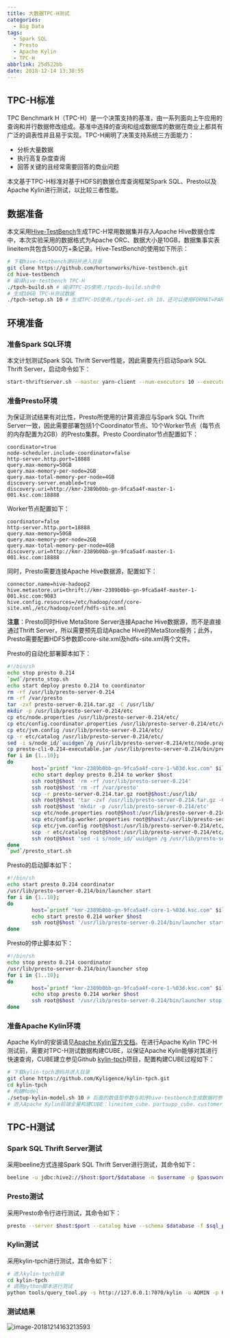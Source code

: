 ```yaml
---
title: 大数据TPC-H测试
categories:
  - Big Data
tags:
  - Spark SQL
  - Presto
  - Apache Kylin
  - TPC-H
abbrlink: 25d522bb
date: 2018-12-14 13:38:55
---
```


## TPC-H标准

TPC Benchmark H（TPC-H）是一个决策支持的基准，由一系列面向上午应用的查询和并行数据修改组成。基准中选择的查询和组成数据库的数据在商业上都具有广泛的调表性并且易于实现。TPC-H阐明了决策支持系统三方面能力：

- 分析大量数据
- 执行高复杂度查询
- 回答关键的且经常需要回答的商业问题

本文基于TPC-H标准对基于HDFS的数据仓库查询框架Spark SQL、Presto以及Apache Kylin进行测试，以比较三者性能。

## 数据准备

本文采用[Hive-TestBench](https://github.com/hortonworks/hive-testbench)生成TPC-H常用数据集并存入Apache Hive数据仓库中，本次实验采用的数据格式为Apache ORC、数据大小是10GB，数据集事实表lineitem共包含5000万+条记录。Hive-TestBench的使用如下所示：

```bash
# 下载hive-testbench源码并进入目录
git clone https://github.com/hortonworks/hive-testbench.git
cd hive-testbench
# 编译hive-testbench TPC-H
./tpch-build.sh # 编译TPC-DS使用./tpcds-build.sh命令
# 生成10GB TPC-H测试数据
./tpch-setup.sh 10 # 生成TPC-DS使用./tpcds-set.sh 10，还可以使用FORMAT=PARQUET ./tpcds-set.sh 10限定生成数据格式为Parquet格式或者FORMAT=rcfile ./tpcds-set.sh 10限定生成数据格式为Apache ORC格式
```

## 环境准备

### 准备Spark SQL环境

本文计划测试Spark SQL Thrift Server性能，因此需要先行启动Spark SQL Thrift Server，启动命令如下：

```bash
start-thriftserver.sh --master yarn-client --num-executors 10 --executor-cores=4 --conf spark.driver.memory=8g --executor-memory 2G --conf spark.yarn.executor.memoryOverhead=2048
```

### 准备Presto环境

为保证测试结果有对比性，Presto所使用的计算资源应与Spark SQL Thrift Server一致，因此需要部署包括1个Coordinator节点、10个Worker节点（每节点的内存配置为2GB）的Presto集群。Presto Coordinator节点配置如下：

```properties
coordinator=true
node-scheduler.include-coordinator=false
http-server.http.port=18888
query.max-memory=50GB
query.max-memory-per-node=2GB
query.max-total-memory-per-node=4GB
discovery-server.enabled=true
discovery.uri=http://kmr-2389b0bb-gn-9fca5a4f-master-1-001.ksc.com:18888
```

Worker节点配置如下：

```properties
coordinator=false
http-server.http.port=18888
query.max-memory=50GB
query.max-memory-per-node=2GB
query.max-total-memory-per-node=4GB
discovery.uri=http://kmr-2389b0bb-gn-9fca5a4f-master-1-001.ksc.com:18888
```

同时，Presto需要连接Apache Hive数据源，配置如下：

```properties
connector.name=hive-hadoop2
hive.metastore.uri=thrift://kmr-2389b0bb-gn-9fca5a4f-master-1-001.ksc.com:9083
hive.config.resources=/etc/hadoop/conf/core-site.xml,/etc/hadoop/conf/hdfs-site.xml
```

**注意**：Presto同时Hive MetaStore Server连接Apache Hive数据源，而不是直接通过Thrift Server，所以需要预先启动Apache Hive的MetaStore服务；此外，Presto需要配置HDFS参数即core-site.xml及hdfs-site.xml两个文件。

Presto的自动化部署脚本如下：

```bash
#!/bin/sh
echo stop presto 0.214
`pwd`/presto_stop.sh
echo start deploy presto 0.214 to coordinator
rm -rf /usr/lib/presto-server-0.214
rm -rf /var/presto
tar -zxf presto-server-0.214.tar.gz -C /usr/lib/
mkdir -p /usr/lib/presto-server-0.214/etc
cp etc/node.properties /usr/lib/presto-server-0.214/etc/
cp etc/config.coordinator.properties /usr/lib/presto-server-0.214/etc/config.properties
cp etc/jvm.config /usr/lib/presto-server-0.214/etc/
cp -r etc/catalog /usr/lib/presto-server-0.214/etc/
sed -i s/node_id/`uuidgen`/g /usr/lib/presto-server-0.214/etc/node.properties
cp presto-cli-0.214-executable.jar /usr/lib/presto-server-0.214/bin/presto
for i in {1..10};
do
        host=`printf "kmr-2389b0bb-gn-9fca5a4f-core-1-%03d.ksc.com" $i`
        echo start deploy presto 0.214 to worker $host
        ssh root@$host 'rm -rf /usr/lib/presto-server-0.214'
        ssh root@$host 'rm -rf /var/presto'
        scp -r presto-server-0.214.tar.gz root@$host:/usr/lib/
        ssh root@$host 'tar -zxf /usr/lib/presto-server-0.214.tar.gz -C /usr/lib/'
        ssh root@$host 'mkdir -p /usr/lib/presto-server-0.214/etc'
        scp etc/node.properties root@$host:/usr/lib/presto-server-0.214/etc/
        scp etc/config.worker.properties root@$host:/usr/lib/presto-server-0.214/etc/config.properties
        scp etc/jvm.config root@$host:/usr/lib/presto-server-0.214/etc/
        scp -r etc/catalog root@$host:/usr/lib/presto-server-0.214/etc/
        ssh root@$host 'sed -i s/node_id/`uuidgen`/g /usr/lib/presto-server-0.214/etc/node.properties'
done
`pwd`/presto_start.sh
```

Presto的启动脚本如下：

```bash
#!/bin/sh
echo start presto 0.214 coordinator
/usr/lib/presto-server-0.214/bin/launcher start
for i in {1..10};
do
        host=`printf "kmr-2389b0bb-gn-9fca5a4f-core-1-%03d.ksc.com" $i`
        echo start presto 0.214 worker $host
        ssh root@$host '/usr/lib/presto-server-0.214/bin/launcher start'
done
```

Presto的停止脚本如下：

```bash
#!/bin/sh
echo stop presto 0.214 coordinator
/usr/lib/presto-server-0.214/bin/launcher stop
for i in {1..10};
do
        host=`printf "kmr-2389b0bb-gn-9fca5a4f-core-1-%03d.ksc.com" $i`
        echo stop presto 0.214 worker $host
        ssh root@$host '/usr/lib/presto-server-0.214/bin/launcher stop'
done
```

### 准备Apache Kylin环境

Apache Kylin的安装请见[Apache Kylin官方文档](http://kylin.apache.org/cn/docs/)。在进行Apache Kylin TPC-H测试前，需要对TPC-H测试数据构建CUBE，以保证Apache Kylin能够对其进行快速查询，CUBE建立参见Github [kylin-tpch](https://github.com/Kyligence/kylin-tpch)项目，配置构建CUBE过程如下：

```bash
# 下载kylin-tpch源码并进入目录
git clone https://github.com/Kyligence/kylin-tpch.git
cd kylin-tpch
# 构建Model
./setup-kylin-model.sh 10 # 后面的数值型参数与前序hive-testbench生成数据时参数一致
# 进入Apache Kylin前端全量构建CUBE：lineitem_cube、partsupp_cube、customer_cube、customer_vorder_cube
```

## TPC-H测试

### Spark SQL Thrift Server测试

采用beeline方式连接Spark SQL Thrift Server进行测试，其命令如下：

```bash
beeline -u jdbc:hive2://$host:$port/$database -n $username -p $password -f $sql_path
```

### Presto测试

采用Presto命令行进行测试，其命令如下：

```bash
presto --server $host:$port --catalog hive --schema $database -f $sql_path
```

### Kylin测试

采用kylin-tpch进行测试，其命令如下：

```bash
# 进入kylin-tpch目录
cd kylin-tpch
# 调用python脚本进行测试
python tools/query_tool.py -s http://127.0.0.1:7070/kylin -u ADMIN -p KYLIN -d queries -o tpch -r 3 -t kylin
```

### 测试结果

![image-20181214163213593](https://cdn.jsdelivr.net/gh/houjunxiong/houjunxiong@images/uPic/image-20181214163213593-1593866796634.png)

